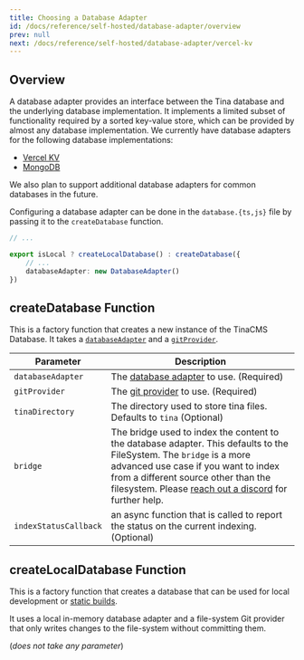 ```yaml
---
title: Choosing a Database Adapter
id: /docs/reference/self-hosted/database-adapter/overview
prev: null
next: /docs/reference/self-hosted/database-adapter/vercel-kv
---
```


## Overview

A database adapter provides an interface between the Tina database and the underlying database implementation. It implements a limited subset of functionality required by a sorted key-value store, which can be provided by almost any database implementation. We currently have database adapters for the following database implementations:

- [Vercel KV](/docs/reference/self-hosted/database-adapter/vercel-kv)
- [MongoDB](/docs/reference/self-hosted/database-adapter/mongodb)

We also plan to support additional database adapters for common databases in the future.

Configuring a database adapter can be done in the `database.{ts,js}` file by passing it to the `createDatabase` function.

```ts
// ...

export isLocal ? createLocalDatabase() : createDatabase({
    // ...
    databaseAdapter: new DatabaseAdapter()
})
```

## createDatabase Function

This is a factory function that creates a new instance of the TinaCMS Database. It takes a [`databaseAdapter`](/docs/reference/self-hosted/database-adapter/overview/) and a [`gitProvider`](/docs/reference/self-hosted/git-provider/overview/).

| Parameter             | Description                                                                                                                                                                                                                                                                                   |
| --------------------- | --------------------------------------------------------------------------------------------------------------------------------------------------------------------------------------------------------------------------------------------------------------------------------------------- |
| `databaseAdapter`     | The [database adapter](/docs/reference/self-hosted/database-adapter/overview) to use. (Required)                                                                                                                                                                                              |
| `gitProvider`         | The [git provider](/docs/reference/self-hosted/git-provider/overview) to use. (Required)                                                                                                                                                                                                      |
| `tinaDirectory`       | The directory used to store tina files. Defaults to `tina` (Optional)                                                                                                                                                                                                                         |
| `bridge`              | The bridge used to index the content to the database adapter. This defaults to the FileSystem. The `bridge` is a more advanced use case if you want to index from a different source other than the filesystem. Please [reach out a discord](https://discord.gg/zumN63Ybpf) for further help. |
| `indexStatusCallback` | an async function that is called to report the status on the current indexing. (Optional)                                                                                                                                                                                                     |

## createLocalDatabase Function

This is a factory function that creates a database that can be used for local development or [static builds](/docs/cli-overview/#examples).

It uses a local in-memory database adapter and a file-system Git provider that only writes changes to the file-system without committing them.

(_does not take any parameter_)

